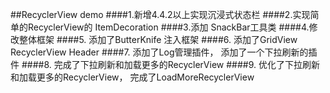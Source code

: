 ##RecyclerView demo 
####1.新增4.4.2以上实现沉浸式状态栏
####2.实现简单的RecyclerView的 ItemDecoration
####3.添加 SnackBar工具类
####4.修改整体框架 
####5. 添加了ButterKnife 注入框架
####6. 添加了GridView RecyclerView Header
####7. 添加了Log管理插件， 添加了一个下拉刷新的插件
####8. 完成了下拉刷新和加载更多的RecyclerView
####9. 优化了下拉刷新和加载更多的RecyclerView， 完成了LoadMoreRecyclerView
